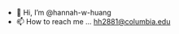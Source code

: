 - 👋 Hi, I’m @hannah-w-huang
- 📫 How to reach me ... hh2881@columbia.edu

<!---
hannah-w-huang/hannah-w-huang is a ✨ special ✨ repository because its `README.md` (this file) appears on your GitHub profile.
You can click the Preview link to take a look at your changes.
--->

